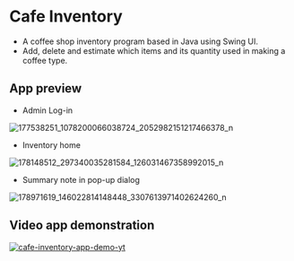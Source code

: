 # Cafe Inventory

- A coffee shop inventory program based in Java using Swing UI.
- Add, delete and estimate which items and its quantity used in making a coffee type.

## App preview
- Admin Log-in

![177538251_1078200066038724_2052982151217466378_n](https://user-images.githubusercontent.com/72920953/159012360-9e683384-9055-4548-b53c-719f799b3472.png)

- Inventory home 

![178148512_297340035281584_126031467358992015_n](https://user-images.githubusercontent.com/72920953/159012358-1228df42-c2b5-4f01-b380-c7fd04f4e9af.png)

- Summary note in pop-up dialog 

![178971619_146022814148448_3307613971402624260_n](https://user-images.githubusercontent.com/72920953/159012353-bec90ad4-e5e2-428a-bde4-2d3233bf8396.png)


## Video app demonstration

[![cafe-inventory-app-demo-yt](https://img.youtube.com/vi/2lpKsGH513g/0.jpg)](https://www.youtube.com/watch?v=2lpKsGH513g) 
